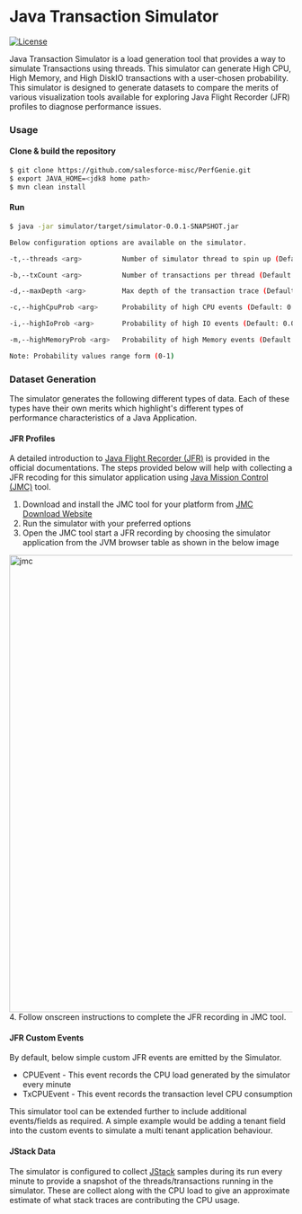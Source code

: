 # Java Transaction Simulator

<a href="https://opensource.org/licenses/BSD-3-Clause" rel="nofollow"><img src="https://camo.githubusercontent.com/8ccf186e7288af6d88a1f6a930c0fcc4e7a8a9936b34e07629d815d1eab4d977/68747470733a2f2f696d672e736869656c64732e696f2f62616467652f4c6963656e73652d425344253230332d2d436c617573652d626c75652e737667" alt="License" data-canonical-src="https://img.shields.io/badge/License-BSD%203--Clause-blue.svg" style="max-width: 100%;"></a>

Java Transaction Simulator is a load generation tool that provides a way to simulate Transactions using threads. This simulator can generate High CPU, High Memory, and High DiskIO transactions with a user-chosen probability. This simulator is designed to generate datasets to compare the merits of various visualization tools available for exploring Java Flight Recorder (JFR) profiles to diagnose performance issues.

### Usage

#### Clone & build the repository

```sh
$ git clone https://github.com/salesforce-misc/PerfGenie.git
$ export JAVA_HOME=<jdk8 home path>
$ mvn clean install
```
#### Run

```sh
$ java -jar simulator/target/simulator-0.0.1-SNAPSHOT.jar

Below configuration options are available on the simulator.

-t,--threads <arg>          Number of simulator thread to spin up (Default: 10)

-b,--txCount <arg>          Number of transactions per thread (Default: 1000)

-d,--maxDepth <arg>         Max depth of the transaction trace (Default: 10)

-c,--highCpuProb <arg>      Probability of high CPU events (Default: 0.05)

-i,--highIoProb <arg>       Probability of high IO events (Default: 0.01)

-m,--highMemoryProb <arg>   Probability of high Memory events (Default:0.01)

Note: Probability values range form (0-1)
```

### Dataset Generation

The simulator generates the following different types of data. Each of these types have their own merits which highlight's different types of performance characteristics of a Java Application.

#### JFR Profiles
A detailed introduction to [Java Flight Recorder (JFR)](https://docs.oracle.com/javacomponents/jmc-5-5/jfr-runtime-guide/about.htm#JFRRT107) is provided in the official documentations. The steps provided below will help with collecting a JFR recoding for this simulator application using [Java Mission Control (JMC)](https://www.oracle.com/java/technologies/jdk-mission-control.html) tool.
1. Download and install the JMC tool for your platform from [JMC Download Website](https://www.oracle.com/java/technologies/javase/products-jmc8-downloads.html)
2. Run the simulator with your preferred options
3. Open the JMC tool start a JFR recording by choosing the simulator application from the JVM browser table as shown in the below image
<img width="814" alt="jmc" src="https://user-images.githubusercontent.com/10486426/206943979-c513ca9a-51a1-4916-aaf7-c6c7055e4474.png">
4. Follow onscreen instructions to complete the JFR recording in JMC tool.

#### JFR Custom Events
By default, below simple custom JFR events are emitted by the Simulator.
- CPUEvent - This event records the CPU load generated by the simulator every minute
- TxCPUEvent - This event records the transaction level CPU consumption

This simulator tool can be extended further to include additional events/fields as required. A simple example would be adding a tenant field into the custom events to simulate a multi tenant application behaviour.

#### JStack Data

The simulator is configured to collect [JStack](https://docs.oracle.com/javase/7/docs/technotes/tools/share/jstack.html) samples during its run every minute to provide a snapshot of the threads/transactions running in the simulator. These are collect along with the CPU load to give an approximate estimate of what stack traces are contributing the CPU usage.
